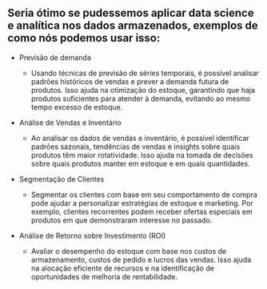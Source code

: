 ## Seria ótimo se pudessemos aplicar data science e analítica nos dados armazenados, exemplos de como nós podemos usar isso:
* Previsão de demanda
    * Usando técnicas de previsão de séries temporais, é possível analisar padrões históricos de vendas e prever a demanda futura de produtos. Isso ajuda na otimização do estoque, garantindo que haja produtos suficientes para atender à demanda, evitando ao mesmo tempo excesso de estoque.

* Análise de Vendas e Inventário
    * Ao analisar os dados de vendas e inventário, é possível identificar padrões sazonais, tendências de vendas e insights sobre quais produtos têm maior rotatividade. Isso ajuda na tomada de decisões sobre quais produtos manter em estoque e em quais quantidades.

* Segmentação de Clientes
    * Segmentar os clientes com base em seu comportamento de compra pode ajudar a personalizar estratégias de estoque e marketing. Por exemplo, clientes recorrentes podem receber ofertas especiais em produtos em que demonstraram interesse no passado.

* Análise de Retorno sobre Investimento (ROI)
    * Avaliar o desempenho do estoque com base nos custos de armazenamento, custos de pedido e lucros das vendas. Isso ajuda na alocação eficiente de recursos e na identificação de oportunidades de melhoria de rentabilidade.
